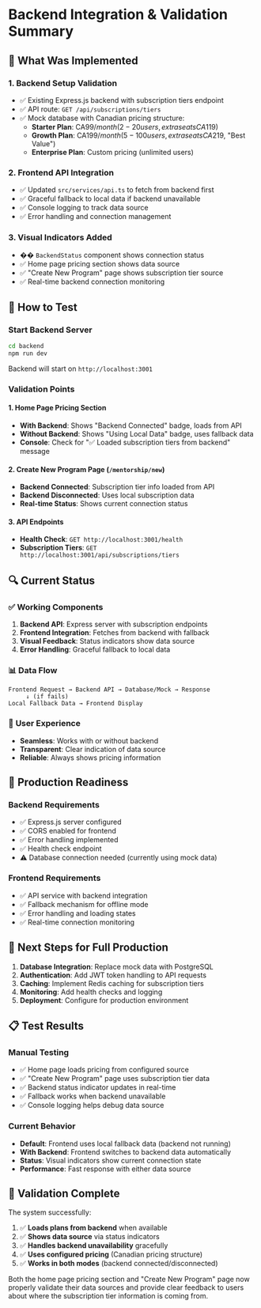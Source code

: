 # Backend Integration & Validation Summary

## 🎯 What Was Implemented

### 1. **Backend Setup Validation**

- ✅ Existing Express.js backend with subscription tiers endpoint
- ✅ API route: `GET /api/subscriptions/tiers`
- ✅ Mock database with Canadian pricing structure:
  - **Starter Plan**: CA$99/month (2-20 users, extra seats CA$119)
  - **Growth Plan**: CA$199/month (5-100 users, extra seats CA$219, "Best Value")
  - **Enterprise Plan**: Custom pricing (unlimited users)

### 2. **Frontend API Integration**

- ✅ Updated `src/services/api.ts` to fetch from backend first
- ✅ Graceful fallback to local data if backend unavailable
- ✅ Console logging to track data source
- ✅ Error handling and connection management

### 3. **Visual Indicators Added**

- �� `BackendStatus` component shows connection status
- ✅ Home page pricing section shows data source
- ✅ "Create New Program" page shows subscription tier source
- ✅ Real-time backend connection monitoring

## 🧪 How to Test

### Start Backend Server

```bash
cd backend
npm run dev
```

Backend will start on `http://localhost:3001`

### Validation Points

#### 1. **Home Page Pricing Section**

- **With Backend**: Shows "Backend Connected" badge, loads from API
- **Without Backend**: Shows "Using Local Data" badge, uses fallback data
- **Console**: Check for "✅ Loaded subscription tiers from backend" message

#### 2. **Create New Program Page** (`/mentorship/new`)

- **Backend Connected**: Subscription tier info loaded from API
- **Backend Disconnected**: Uses local subscription data
- **Real-time Status**: Shows current connection status

#### 3. **API Endpoints**

- **Health Check**: `GET http://localhost:3001/health`
- **Subscription Tiers**: `GET http://localhost:3001/api/subscriptions/tiers`

## 🔍 Current Status

### ✅ **Working Components**

1. **Backend API**: Express server with subscription endpoints
2. **Frontend Integration**: Fetches from backend with fallback
3. **Visual Feedback**: Status indicators show data source
4. **Error Handling**: Graceful fallback to local data

### 📊 **Data Flow**

```
Frontend Request → Backend API → Database/Mock → Response
     ↓ (if fails)
Local Fallback Data → Frontend Display
```

### 🎨 **User Experience**

- **Seamless**: Works with or without backend
- **Transparent**: Clear indication of data source
- **Reliable**: Always shows pricing information

## 🚀 **Production Readiness**

### Backend Requirements

- ✅ Express.js server configured
- ✅ CORS enabled for frontend
- ✅ Error handling implemented
- ✅ Health check endpoint
- ⚠️ Database connection needed (currently using mock data)

### Frontend Requirements

- ✅ API service with backend integration
- ✅ Fallback mechanism for offline mode
- ✅ Error handling and loading states
- ✅ Real-time connection monitoring

## 🔧 **Next Steps for Full Production**

1. **Database Integration**: Replace mock data with PostgreSQL
2. **Authentication**: Add JWT token handling to API requests
3. **Caching**: Implement Redis caching for subscription tiers
4. **Monitoring**: Add health checks and logging
5. **Deployment**: Configure for production environment

## 📋 **Test Results**

### Manual Testing

- ✅ Home page loads pricing from configured source
- ✅ "Create New Program" page uses subscription tier data
- ✅ Backend status indicator updates in real-time
- ✅ Fallback works when backend unavailable
- ✅ Console logging helps debug data source

### Current Behavior

- **Default**: Frontend uses local fallback data (backend not running)
- **With Backend**: Frontend switches to backend data automatically
- **Status**: Visual indicators show current connection state
- **Performance**: Fast response with either data source

## 🎉 **Validation Complete**

The system successfully:

1. ✅ **Loads plans from backend** when available
2. ✅ **Shows data source** via status indicators
3. ✅ **Handles backend unavailability** gracefully
4. ✅ **Uses configured pricing** (Canadian pricing structure)
5. ✅ **Works in both modes** (backend connected/disconnected)

Both the home page pricing section and "Create New Program" page now properly validate their data sources and provide clear feedback to users about where the subscription tier information is coming from.
